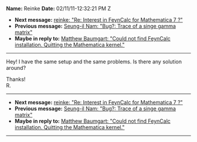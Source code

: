**Name:** Reinke
**Date:** 02/11/11-12:32:21 PM Z

  - **Next message:** [reinke: "Re: Interest in FeynCalc for Mathematica
    7 ?"](0628.html)
  - **Previous message:** [Seung-il Nam: "Bug?: Trace of a singe gamma
    matrix"](0626.html)
  - **Maybe in reply to:** [Matthew Baumgart: "Could not find FeynCalc
    installation. Quitting the Mathematica kernel."](0624.html)

-----

Hey\! I have the same setup and the same problems. Is there any solution
around?  

Thanks\!  
R.  

-----

  - **Next message:** [reinke: "Re: Interest in FeynCalc for Mathematica
    7 ?"](0628.html)
  - **Previous message:** [Seung-il Nam: "Bug?: Trace of a singe gamma
    matrix"](0626.html)
  - **Maybe in reply to:** [Matthew Baumgart: "Could not find FeynCalc
    installation. Quitting the Mathematica kernel."](0624.html)

-----

